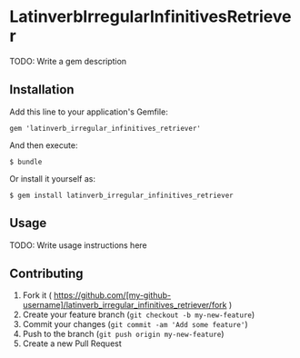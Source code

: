 # LatinverbIrregularInfinitivesRetriever

TODO: Write a gem description

## Installation

Add this line to your application's Gemfile:

    gem 'latinverb_irregular_infinitives_retriever'

And then execute:

    $ bundle

Or install it yourself as:

    $ gem install latinverb_irregular_infinitives_retriever

## Usage

TODO: Write usage instructions here

## Contributing

1. Fork it ( https://github.com/[my-github-username]/latinverb_irregular_infinitives_retriever/fork )
2. Create your feature branch (`git checkout -b my-new-feature`)
3. Commit your changes (`git commit -am 'Add some feature'`)
4. Push to the branch (`git push origin my-new-feature`)
5. Create a new Pull Request
